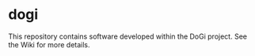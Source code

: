 # dogi
This repository contains software developed within the DoGi project.
See the Wiki for more details.
